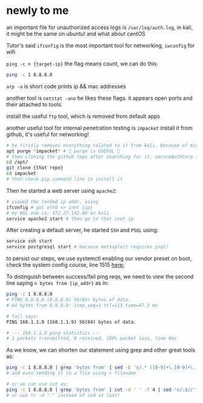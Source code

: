 # newly to me

an important file for unauthorized access logs is `/var/log/auth.log`, in kali, it might be the same on ubuntu! and what about centOS

Tutor's said `ifconfig` is the most important tool for networking, `iwconfig` for wifi

`ping -c n {target-ip}` the flag means count, we can do this:

```sh
ping -c 1 8.8.8.8
```

`arp -a` is short code prints ip && mac addresses

another tool is `netstat -ano` he likes these flags. it appears open ports and their attached to tools.

install the useful `ftp` tool, which is removed from default apps

another useful tool for internal penetration testing is `impacket` install it from github, it's useful for networking!

```sh
# he firstly removes everything related to it from kali, because of misConfigs
apt purge *impacket* # 🔴 purge is USEFUL 🔴
# then cloning the github repo after searching for it, secureAuthCorp is its author
cd /opt/
git clone {that repo}
cd impacket
# then check pip command line to install it
```

Then he started a web server using `apache2`:

```sh
# viewed the tended ip addr, using
ifconfig # got eth0 => inet {ip}
# my WSL one is: 172.27.142.80 on kali
service apache2 start # then go to that inet ip
```

After creating a default server, he started `SSH` and `PSQL` using:

```sh
service ssh start
service postgresql start # because metasploit requires psql!
```

to persist our steps, we use systemctl enabling our  vendor preset on boot, check the system config course, line 1515 [here:](https://github.com/Bader-Idris/courses/tree/main/linux/system_configuration%26operation#managing-services-with-systemctl)

To distinguish between success/fail ping reqs, we need to view the second line saying `n bytes from {ip_addr}` as in:

```sh
ping -c 1 8.8.8.8
# PING 8.8.8.8 (8.8.8.8) 56(84) bytes of data.
# 64 bytes from 8.8.8.8: icmp_seq=1 ttl=113 time=47.3 ms

# fail says:
PING 168.1.1.9 (168.1.1.9) 56(84) bytes of data.

# --- 168.1.1.9 ping statistics ---
# 1 packets transmitted, 0 received, 100% packet loss, time 0ms
```

As we know, we can shorten our statement using grep and other great tools as:

```sh
ping -c 1 8.8.8.8 | grep 'bytes from' | sed -E 's/.* ([0-9]+\.[0-9]+\.[0-9]+\.[0-9]+):.*/\1/'
# and even sending it to a file using > filename

# or we can use cut as:
ping -c 1 8.8.8.8 | grep 'bytes from' | cut -d ' ' -f 4 | sed 's/:$//' > filename # it's expensive
# or use tr -d ":" instead of sed at last!
```
